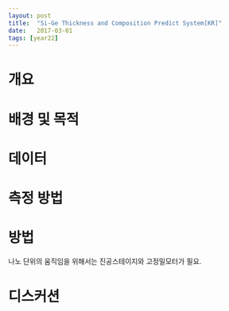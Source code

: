 ```yaml
---
layout: post
title:  "Si-Ge Thickness and Composition Predict System[KR]"
date:   2017-03-01
tags: [year22]
---
```



# 개요


# 배경 및 목적


# 데이터


# 측정 방법


# 방법 

나노 단위의 움직임을 위해서는 진공스테이지와 고정밀모터가 필요. 



# 디스커션 





